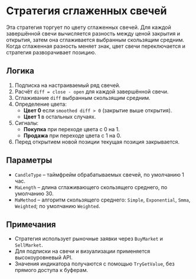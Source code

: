 # Стратегия сглаженных свечей

Эта стратегия торгует по цвету сглаженных свечей. Для каждой завершённой свечи вычисляется разность между ценой закрытия и открытия, затем она сглаживается выбранным скользящим средним. Когда сглаженная разность меняет знак, цвет свечи переключается и стратегия разворачивает позицию.

## Логика

1. Подписка на настраиваемый ряд свечей.
2. Расчёт `diff = close - open` для каждой завершённой свечи.
3. Сглаживание `diff` выбранным скользящим средним.
4. Определение цвета:
   - **Цвет 0** если `smoothed diff > 0` (закрытие выше открытия).
   - **Цвет 1** в остальных случаях.
5. Сигналы:
   - **Покупка** при переходе цвета с 0 на 1.
   - **Продажа** при переходе цвета с 1 на 0.
6. Перед открытием новой позиции текущая позиция закрывается.

## Параметры

- `CandleType` – таймфрейм обрабатываемых свечей, по умолчанию 1 час.
- `MaLength` – длина сглаживающего скользящего среднего, по умолчанию 30.
- `MaMethod` – алгоритм скользящего среднего: `Simple`, `Exponential`, `Smma`, `Weighted`; по умолчанию `Weighted`.

## Примечания

- Стратегия использует рыночные заявки через `BuyMarket` и `SellMarket`.
- Для подписки на свечи и визуализации применяется высокоуровневый API.
- Значения индикатора получаются с помощью `TryGetValue`, без прямого доступа к буферам.
